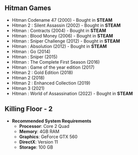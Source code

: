 ## Hitman Games
- Hitman Codename 47 (2000) - Bought in **STEAM**
- Hitman 2 : Silent Assassin (2002) - Bought in **STEAM**
- Hitman : Contracts (2004) - Bought in **STEAM**
- Hitman : Blood Money (2006) - Bought in **STEAM**
- Hitman : Sniper Challenge (2012) - Bought in **STEAM**
- Hitman : Absolution (2012) - Bought in **STEAM**
- Hitman : Go (2014)
- Hitman : Sniper (2015)
- Hitman : The Complete First Season (2016)
- Hitman : Game of the year edition (2017)
- Hitman 2 : Gold Edition (2018)
- Hitman 2 (2018)
- Hitman 2 : Enhanced Collection (2019)
- Hitman 3 (2021)
- Hitman : World of Assassination (2022) - Bought in **STEAM**

## Killing Floor - 2
- **Recommended System Requirements**
  - **Processor**: Core 2 Quad
  - **Memory**: 4GB RAM
  - **Graphics**: GeForce GTX 560
  - **DirectX**: Version 11
  - **Storage**: 100 GB